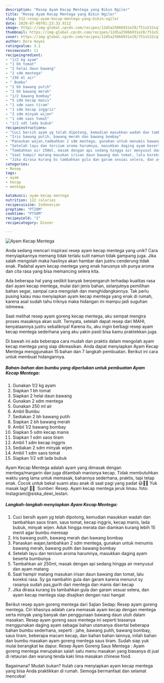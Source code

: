 ```yaml
---
description: "Resep Ayam Kecap Mentega yang Bikin Ngiler"
title: "Resep Ayam Kecap Mentega yang Bikin Ngiler"
slug: 532-resep-ayam-kecap-mentega-yang-bikin-ngiler
date: 2020-07-06T01:23:33.911Z
image: https://img-global.cpcdn.com/recipes/12d5a25066931e20/751x532cq70/ayam-kecap-mentega-foto-resep-utama.jpg
thumbnail: https://img-global.cpcdn.com/recipes/12d5a25066931e20/751x532cq70/ayam-kecap-mentega-foto-resep-utama.jpg
cover: https://img-global.cpcdn.com/recipes/12d5a25066931e20/751x532cq70/ayam-kecap-mentega-foto-resep-utama.jpg
author: Dora Hayes
ratingvalue: 3.1
reviewcount: 11
recipeingredient:
- "1/2 kg ayam"
- "1 bh tomat"
- "2 helai daun bawang"
- "2 sdm mentega"
- "250 ml air"
- " Bumbu"
- "2 bh bawang putih"
- "2 bh bawang merah"
- "1/2 bawang bombay"
- "5 sdm kecap manis"
- "1 sdm saos tiram"
- "1 sdm kecap inggris"
- "2 sdm minyak wijen"
- "1 sdm saos tomat"
- "1/2 sdt lada bubuk"
recipeinstructions:
- "Cuci bersih ayam yg telah dipotong, kemudian masukkan wadah dan tambahkan saos tiram, saus tomat, kecap inggris, kecap manis, lada bubuk, minyak wijen. Aduk hingga merata dan diamkan kurang lebih 15 menit agar bumbu meresap"
- "Iris bawang putih, bawang merah dan bawang bombay"
- "Panaskan wajan,tambahkan 2 sdm mentega, gunakan untuk menumis bawang merah, bawang putih dan bawang bombay"
- "Setelah layu dan tercium aroma harumnya, masukkan daging ayam beserta bumbunya"
- "Tambahkan air 250ml, masak dengan api sedang hingga air menyusut dan ayam matang"
- "Saat hampir matang masukan irisan daun bawang dan tomat, lalu koreksi rasa. Sy ga nambahin gula dan garam karena menurut sy rasanya sudah pas,gurih dari mentega dan manis dari kecap"
- "Jika dirasa kurang bs tambahkan gula dan garam sesuai selera, dan ayam kecap mentega siap disajikan dengan nasi hangat"
categories:
- Resep
tags:
- ayam
- kecap
- mentega

katakunci: ayam kecap mentega 
nutrition: 122 calories
recipecuisine: Indonesian
preptime: "PT28M"
cooktime: "PT58M"
recipeyield: "2"
recipecategory: Dinner

---
```



![Ayam Kecap Mentega](https://img-global.cpcdn.com/recipes/12d5a25066931e20/751x532cq70/ayam-kecap-mentega-foto-resep-utama.jpg)

Anda sedang mencari inspirasi resep ayam kecap mentega yang unik? Cara menyiapkannya memang tidak terlalu sulit namun tidak gampang juga. Jika salah mengolah maka hasilnya akan hambar dan justru cenderung tidak enak. Padahal ayam kecap mentega yang enak harusnya sih punya aroma dan cita rasa yang bisa memancing selera kita.

Ada beberapa hal yang sedikit banyak berpengaruh terhadap kualitas rasa dari ayam kecap mentega, mulai dari jenis bahan, selanjutnya pemilihan bahan segar, sampai cara mengolah dan menghidangkannya. Tak perlu pusing kalau mau menyiapkan ayam kecap mentega yang enak di rumah, karena asal sudah tahu triknya maka hidangan ini mampu jadi suguhan istimewa.

Saat melihat resep ayam goreng kecap mentega, aku sempat mengira proses masaknya akan sulit. Ternyata, setelah dapat resep dari MAHI, kenyataannya justru sebaliknya! Karena itu, aku ingin berbagi resep ayam kecap mentega sederhana yang aku yakin pasti bisa kamu praktekkan juga.


Di bawah ini ada beberapa cara mudah dan praktis dalam mengolah ayam kecap mentega yang siap dikreasikan. Anda dapat menyiapkan Ayam Kecap Mentega menggunakan 15 bahan dan 7 langkah pembuatan. Berikut ini cara untuk membuat hidangannya.

<!--inarticleads1-->

##### Bahan-bahan dan bumbu yang diperlukan untuk pembuatan Ayam Kecap Mentega:

1. Gunakan 1/2 kg ayam
1. Siapkan 1 bh tomat
1. Siapkan 2 helai daun bawang
1. Gunakan 2 sdm mentega
1. Gunakan 250 ml air
1. Ambil  Bumbu
1. Sediakan 2 bh bawang putih
1. Siapkan 2 bh bawang merah
1. Ambil 1/2 bawang bombay
1. Siapkan 5 sdm kecap manis
1. Siapkan 1 sdm saos tiram
1. Ambil 1 sdm kecap inggris
1. Sediakan 2 sdm minyak wijen
1. Ambil 1 sdm saos tomat
1. Siapkan 1/2 sdt lada bubuk


Ayam Kecap Mentega adalah ayam yang dimasak dengan mentega/margarin dan juga ditambah manisnya kecap. Tidak membutuhkan waktu yang lama untuk memasak, bahannya sederhana, praktis, tapi tetap enak. Cocok untuk bekal suami atau anak di saat pagi yang padat 😃👍🏻 Yuk masak lagi! 👩‍🍳 ️ Sumber: Resep. Ayam kecap mentega jeruk limau. foto: Instagram/@siska_dewi_lestari. 

<!--inarticleads2-->

##### Langkah-langkah menyiapkan Ayam Kecap Mentega:

1. Cuci bersih ayam yg telah dipotong, kemudian masukkan wadah dan tambahkan saos tiram, saus tomat, kecap inggris, kecap manis, lada bubuk, minyak wijen. Aduk hingga merata dan diamkan kurang lebih 15 menit agar bumbu meresap
1. Iris bawang putih, bawang merah dan bawang bombay
1. Panaskan wajan,tambahkan 2 sdm mentega, gunakan untuk menumis bawang merah, bawang putih dan bawang bombay
1. Setelah layu dan tercium aroma harumnya, masukkan daging ayam beserta bumbunya
1. Tambahkan air 250ml, masak dengan api sedang hingga air menyusut dan ayam matang
1. Saat hampir matang masukan irisan daun bawang dan tomat, lalu koreksi rasa. Sy ga nambahin gula dan garam karena menurut sy rasanya sudah pas,gurih dari mentega dan manis dari kecap
1. Jika dirasa kurang bs tambahkan gula dan garam sesuai selera, dan ayam kecap mentega siap disajikan dengan nasi hangat


Berikut resep ayam goreng mentega dari Sajian Sedap: Resep ayam goreng mentega. Ciri khasnya adalah cara memasak ayam kecap dengan mentega serta minyak yang banyak dan penggunaan bawang daun utuh dalam masakan. Resep ayam goreng saus mentega ini seperti biasanya menggunakan daging ayam sebagai bahan utamanya disertai beberapa bahan bumbu sederhana, seperti : jahe, bawang putih, bawang bombay, saus tiram, beberapa macam kecap, dan bahan bahan lainnya, inilah bahan dan bumbu masakan ayam goreng mentega saus tiram. Sudah siap yuk mulai berangkat ke dapur. Resep Ayam Goreng Saus Mentega : Ayam goreng mentega merupakan salah satu menu masakan yang biasanya di jual di retauran dan warung tenda kaki lima masakan chinese food. 

Bagaimana? Mudah bukan? Itulah cara menyiapkan ayam kecap mentega yang bisa Anda praktikkan di rumah. Semoga bermanfaat dan selamat mencoba!
